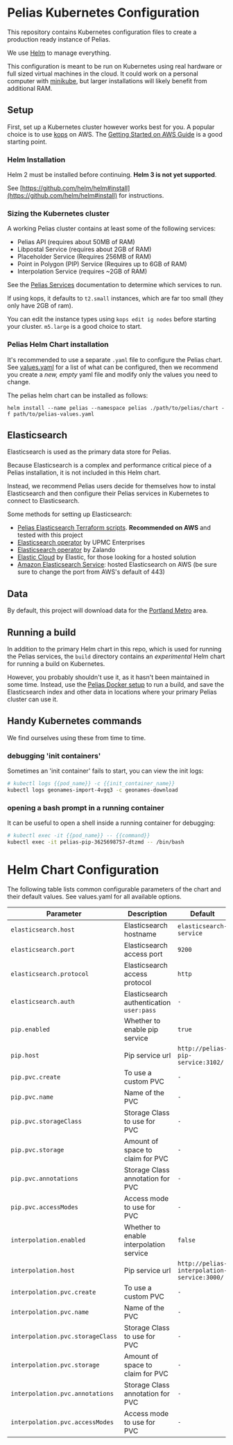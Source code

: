 # Pelias Kubernetes Configuration

This repository contains Kubernetes configuration files to create a production ready instance of Pelias.

We use [Helm](https://helm.sh/) to manage everything.

This configuration is meant to be run on Kubernetes using real hardware or full sized virtual
machines in the cloud. It could work on a personal computer with
[minikube](https://github.com/kubernetes/minikube), but larger installations will likely benefit from additional RAM.

## Setup

First, set up a Kubernetes cluster however works best for you. A popular choice is to use
[kops](https://github.com/kubernetes/kops) on AWS. The [Getting Started on AWS Guide](https://github.com/kubernetes/kops/blob/master/docs/getting_started/aws.md) is a good starting point.

### Helm Installation

Helm 2 must be installed before continuing. **Helm 3 is not yet supported**.

See [https://github.com/helm/helm#install](https://github.com/helm/helm#install) for instructions.

### Sizing the Kubernetes cluster

A working Pelias cluster contains at least some of the following services:
* Pelias API (requires about 50MB of RAM)
* Libpostal Service (requires about 2GB of RAM)
* Placeholder Service (Requires 256MB of RAM)
* Point in Polygon (PIP) Service (Requires up to 6GB of RAM)
* Interpolation Service (requires ~2GB of RAM)

See the [Pelias Services](https://github.com/pelias/documentation/blob/master/services.md) documentation to determine which services to run.

If using kops, it defaults to `t2.small` instances, which are far too small (they only have 2GB of ram).

You can edit the instance types using `kops edit ig nodes` before starting your cluster. `m5.large` is a good choice to start.

### Pelias Helm Chart installation

It's recommended to use a separate `.yaml` file to configure the Pelias chart. See [values.yaml](https://github.com/pelias/kubernetes/blob/master/values.yaml) for a list of what can be configured, then we recommend you create a _new, empty_ yaml file and modify only the values you need to change.

The pelias helm chart can be installed as follows:

```
helm install --name pelias --namespace pelias ./path/to/pelias/chart -f path/to/pelias-values.yaml
```

## Elasticsearch

Elasticsearch is used as the primary data store for Pelias.

Because Elasticsearch is a complex and performance critical piece of a Pelias installation, it is not included in this Helm chart.

Instead, we recommend Pelias users decide for themselves how to instal Elasticsearch and then configure their Pelias services in Kubernetes to connect to Elasticsearch.

Some methods for setting up Elasticsearch:

* [Pelias Elasticsearch Terraform scripts](https://github.com/pelias/terraform-elasticsearch). **Recommended on AWS** and tested with this project
* [Elasticsearch operator](https://github.com/upmc-enterprises/elasticsearch-operator) by UPMC Enterprises
* [Elasticsearch operator](https://github.com/zalando-incubator/es-operator) by Zalando
* [Elastic Cloud](https://www.elastic.co/cloud/) by Elastic, for those looking for a hosted solution
* [Amazon Elasticsearch Service](https://aws.amazon.com/elasticsearch-service/): hosted Elasticsearch on AWS (be sure sure to change the port from AWS's default of 443)

## Data

By default, this project will download data for the [Portland Metro](https://github.com/pelias/docker/tree/master/projects/portland-metro) area.

## Running a build

In addition to the primary Helm chart in this repo, which is used for running the Pelias services, the `build` directory contains an _experimental_ Helm chart for running a build on Kubernetes.

However, you probably shouldn't use it, as it hasn't been maintained in some time. Instead, use the [Pelias Docker setup](http://github.com/pelias/docker/) to run a build, and save the Elasticsearch index and other data in locations where your primary Pelias cluster can use it.

## Handy Kubernetes commands

We find ourselves using these from time to time.

### debugging 'init containers'

Sometimes an 'init container' fails to start, you can view the init logs:

```bash
# kubectl logs {{pod_name}} -c {{init_container_name}}
kubectl logs geonames-import-4vgq3 -c geonames-download
```

### opening a bash prompt in a running container

It can be useful to open a shell inside a running container for debugging:

```bash
# kubectl exec -it {{pod_name}} -- {{command}}
kubectl exec -it pelias-pip-3625698757-dtzmd -- /bin/bash
```

# Helm Chart Configuration
The following table lists common configurable parameters of the chart and
their default values. See values.yaml for all available options.

|       Parameter                        |           Description                       |                         Default                     |
|----------------------------------------|---------------------------------------------|-----------------------------------------------------|
| `elasticsearch.host`                   | Elasticsearch hostname                      | `elasticsearch-service`                                              |
| `elasticsearch.port`                   | Elasticsearch access port                   | `9200`                                              |
| `elasticsearch.protocol`               | Elasticsearch access protocol               | `http`                                              |
| `elasticsearch.auth`                   | Elasticsearch authentication `user:pass`    | `-`                                              |
| `pip.enabled`                          | Whether to enable pip service               | `true`                                              |
| `pip.host`                             | Pip service url                             | `http://pelias-pip-service:3102/`                   |
| `pip.pvc.create`                       | To use a custom PVC                         | `-`                                                 |
| `pip.pvc.name`                         | Name of the PVC                             | `-`                                                 |
| `pip.pvc.storageClass`                 | Storage Class to use for PVC	               | `-`                                                 |
| `pip.pvc.storage`                      | Amount of space to claim for PVC	           | `-`                                                 |
| `pip.pvc.annotations`                  | Storage Class annotation for PVC	           | `-`                                                 |
| `pip.pvc.accessModes`                  | Access mode to use for PVC      	           | `-`                                                 |
| `interpolation.enabled`                | Whether to enable interpolation service     | `false`                                             |
| `interpolation.host`                   | Pip service url                             | `http://pelias-interpolation-service:3000/`           |
| `interpolation.pvc.create`             | To use a custom PVC                         | `-`                                                 |
| `interpolation.pvc.name`               | Name of the PVC                             | `-`                                                 |
| `interpolation.pvc.storageClass`       | Storage Class to use for PVC	               | `-`                                                 |
| `interpolation.pvc.storage`            | Amount of space to claim for PVC	           | `-`                                                 |
| `interpolation.pvc.annotations`        | Storage Class annotation for PVC	           | `-`                                                 |
| `interpolation.pvc.accessModes`        | Access mode to use for PVC      	           | `-`                                                 |
